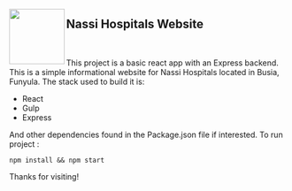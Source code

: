 <span><img align="left" height="100" src="images\naasilogo.png">

## Nassi Hospitals Website

</span>

<p> &nbsp; </p>

This project is a basic react app with an Express backend.
This is a simple informational website for Nassi Hospitals located in Busia, Funyula.
The stack used to build it is:

- React
- Gulp
- Express

And other dependencies found in the Package.json file if interested.
To run project :

`npm install && npm start`

Thanks for visiting!
